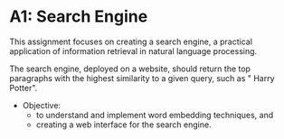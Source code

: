 # A1: Search Engine

This assignment focuses on creating a search engine, a practical application of information retrieval in natural language processing.


The search engine, deployed on a website, should return the top paragraphs with the highest similarity to a given query, such as " Harry Potter".

- Objective:
    - to understand and implement word embedding techniques, and 
    - creating a web interface for the search engine.
